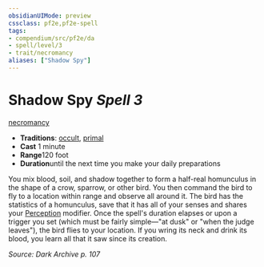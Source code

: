 ```yaml
---
obsidianUIMode: preview
cssclass: pf2e,pf2e-spell
tags:
- compendium/src/pf2e/da
- spell/level/3
- trait/necromancy
aliases: ["Shadow Spy"]
---
```

# Shadow Spy *Spell 3*   
[necromancy](../../Rules/traits/necromancy.md)  

- **Traditions**: [occult](../../Rules/traits/occult.md), [primal](../../Rules/traits/primal.md)
- **Cast** 1 minute 
- **Range**120 foot
- **Duration**until the next time you make your daily preparations

You mix blood, soil, and shadow together to form a half-real homunculus in the shape of a crow, sparrow, or other bird. You then command the bird to fly to a location within range and observe all around it. The bird has the statistics of a homunculus, save that it has all of your senses and shares your [Perception](../skills.md#Perception) modifier. Once the spell's duration elapses or upon a trigger you set (which must be fairly simple—"at dusk" or "when the judge leaves"), the bird flies to your location. If you wring its neck and drink its blood, you learn all that it saw since its creation.

*Source: Dark Archive p. 107*
